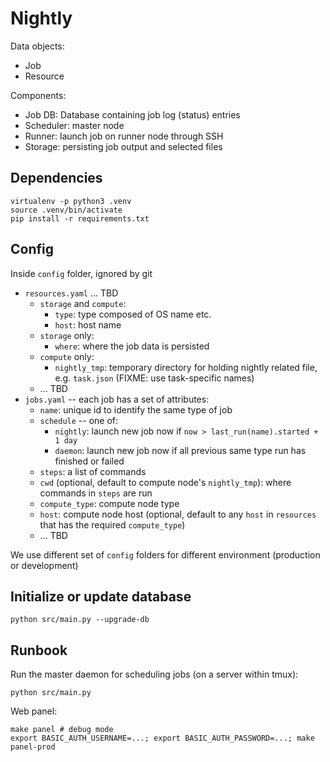 Nightly
=======

Data objects:

- Job
- Resource

Components:

- Job DB: Database containing job log (status) entries
- Scheduler: master node
- Runner: launch job on runner node through SSH
- Storage: persisting job output and selected files

## Dependencies

```
virtualenv -p python3 .venv
source .venv/bin/activate
pip install -r requirements.txt
```

## Config

Inside `config` folder, ignored by git

- `resources.yaml` ... TBD
    - `storage` and `compute`:
        - `type`: type composed of OS name etc.
        - `host`: host name
    - `storage` only:
        - `where`: where the job data is persisted
    - `compute` only:
        - `nightly_tmp`: temporary directory for holding nightly related file, e.g. `task.json` (FIXME: use task-specific names)
    - ... TBD
- `jobs.yaml` -- each job has a set of attributes:
    - `name`: unique id to identify the same type of job
    - `schedule` -- one of:
        + `nightly`: launch new job now if `now > last_run(name).started + 1 day`
        + `daemon`: launch new job now if all previous same type run has finished or failed
    - `steps`: a list of commands
    - `cwd` (optional, default to compute node's `nightly_tmp`): where commands in `steps` are run
    - `compute_type`: compute node type
    - `host`: compute node host (optional, default to any `host` in `resources` that has the required `compute_type`)
    - ... TBD

We use different set of `config` folders for different environment (production or development)

## Initialize or update database

```
python src/main.py --upgrade-db
```

## Runbook

Run the master daemon for scheduling jobs (on a server within tmux):

```
python src/main.py
```

Web panel:

```
make panel # debug mode
export BASIC_AUTH_USERNAME=...; export BASIC_AUTH_PASSWORD=...; make panel-prod
```
